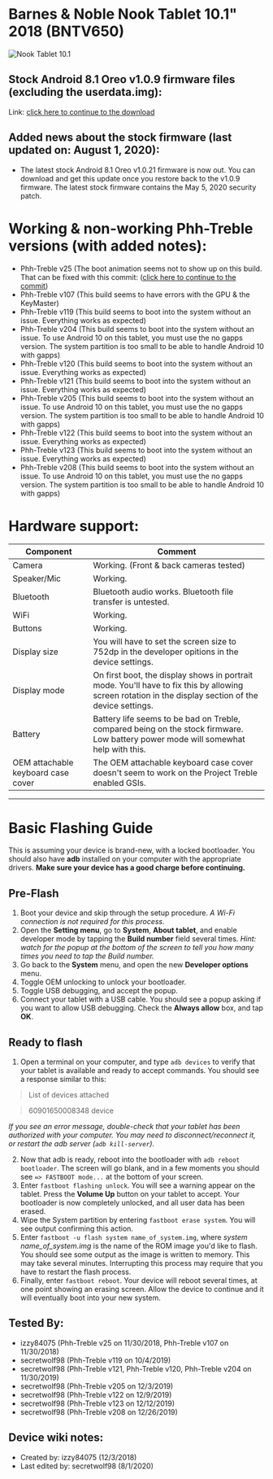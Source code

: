 # Barnes & Noble Nook Tablet 10.1" 2018 (BNTV650)
![Nook Tablet 10.1](https://prodimage.images-bn.com/pimages/9780594827917_p0_v1_s600x595.jpg)

## Stock Android 8.1 Oreo v1.0.9 firmware files (excluding the userdata.img):

Link: [click here to continue to the download](https://drive.google.com/file/d/1gLshzM9zYEvR0Cknl4eh6KI32nEZbL5O/view)

## Added news about the stock firmware (last updated on: August 1, 2020):
- The latest stock Android 8.1 Oreo v1.0.21 firmware is now out. You can download and get this update once you restore back to the v1.0.9 firmware. The latest stock firmware contains the May 5, 2020 security patch.

# Working & non-working Phh-Treble versions (with added notes):

* Phh-Treble v25 (The boot animation seems not to show up on this build. That can be fixed with this commit: ([click here to continue to the commit](https://github.com/phhusson/device_phh_treble/commit/92db7539d07ddb90f89fb611c6f32f3f72b3f349))
* Phh-Treble v107 (This build seems to have errors with the GPU & the KeyMaster)
* Phh-Treble v119 (This build seems to boot into the system without an issue. Everything works as expected)
* Phh-Treble v204 (This build seems to boot into the system without an issue. To use Android 10 on this tablet, you must use the no gapps version. The system partition is too small to be able to handle Android 10 with gapps)
* Phh-Treble v120 (This build seems to boot into the system without an issue. Everything works as expected)
* Phh-Treble v121 (This build seems to boot into the system without an issue. Everything works as expected)
* Phh-Treble v205 (This build seems to boot into the system without an issue. To use Android 10 on this tablet, you must use the no gapps version. The system partition is too small to be able to handle Android 10 with gapps)
* Phh-Treble v122 (This build seems to boot into the system without an issue. Everything works as expected)
* Phh-Treble v123 (This build seems to boot into the system without an issue. Everything works as expected)
* Phh-Treble v208 (This build seems to boot into the system without an issue. To use Android 10 on this tablet, you must use the no gapps version. The system partition is too small to be able to handle Android 10 with gapps)

# Hardware support:

| Component                 |      Comment                                              |
|---------------------------|-----------------------------------------------------------|
| Camera                    | Working. (Front & back cameras tested)                                                   |
| Speaker/Mic               | Working.                                                   |
| Bluetooth                 | Bluetooth audio works. Bluetooth file transfer is untested.                                                  |
| WiFi                      | Working.                                                   |
| Buttons                   | Working.                                            |
| Display size              | You will have to set the screen size to 752dp in the developer opitions in the device settings.                                                   |
| Display mode              | On first boot, the display shows in portrait mode. You'll have to fix this by allowing screen rotation in the display section of the device settings.                                                      |
| Battery                   | Battery life seems to be bad on Treble, compared being on the stock firmware. Low battery power mode will somewhat help with this.       
| OEM attachable keyboard case cover                   | The OEM attachable keyboard case cover doesn't seem to work on the Project Treble enabled GSIs.                                                   |
---
# Basic Flashing Guide
This is assuming your device is brand-new, with a locked bootloader. You should also have **adb** installed on your computer with the appropriate drivers. **Make sure your device has a good charge before continuing.**

## Pre-Flash
1. Boot your device and skip through the setup procedure. _A Wi-Fi connection is not required for this process._
2. Open the **Setting menu**, go to **System**, **About tablet**, and enable developer mode by tapping the **Build number** field several times. _Hint: watch for the popup at the bottom of the screen to tell you how many times you need to tap the Build number._
3. Go back to the **System** menu, and open the new **Developer options** menu.
4. Toggle OEM unlocking to unlock your bootloader.
5. Toggle USB debugging, and accept the popup.
6. Connect your tablet with a USB cable. You should see a popup asking if you want to allow USB debugging. Check the **Always allow** box, and tap **OK**.

## Ready to flash
1. Open a terminal on your computer, and type `adb devices` to verify that your tablet is available and ready to accept commands. You should see a response similar to this:

> List of devices attached

> 60901650008348  device

_If you see an error message, double-check that your tablet has been authorized with your computer. You may need to disconnect/reconnect it, or restart the adb server (`adb kill-server`)._

2. Now that adb is ready, reboot into the bootloader with `adb reboot bootloader`. The screen will go blank, and in a few moments you should see `=> FASTBOOT mode...` at the bottom of your screen.
3. Enter `fastboot flashing unlock`. You will see a warning appear on the tablet. Press the **Volume Up** button on your tablet to accept. Your bootloader is now completely unlocked, and all user data has been erased.
4. Wipe the System partition by entering `fastboot erase system`. You will see output confirming this action.
5. Enter `fastboot -u flash system name_of_system.img`, where _system name_of_system.img_ is the name of the ROM image you'd like to flash. You should see some output as the image is written to memory. This may take several minutes. Interrupting this process may require that you have to restart the flash process.
6. Finally, enter `fastboot reboot`. Your device will reboot several times, at one point showing an erasing screen. Allow the device to continue and it will eventually boot into your new system.

## Tested By:

* izzy84075 (Phh-Treble v25 on 11/30/2018, Phh-Treble v107 on 11/30/2018)
* secretwolf98 (Phh-Treble v119 on 10/4/2019)
* secretwolf98 (Phh-Treble v121, Phh-Treble v120, Phh-Treble v204 on 11/30/2019)
* secretwolf98 (Phh-Treble v205 on 12/3/2019)
* secretwolf98 (Phh-Treble v122 on 12/9/2019)
* secretwolf98 (Phh-Treble v123 on 12/12/2019)
* secretwolf98 (Phh-Treble v208 on 12/26/2019)

## Device wiki notes:

* Created by: izzy84075 (12/3/2018)
* Last edited by: secretwolf98 (8/1/2020)